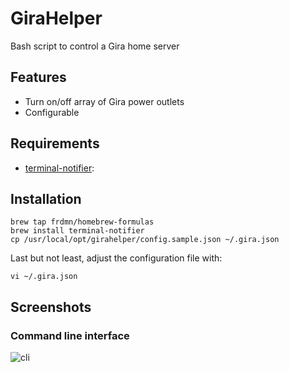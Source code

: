 GiraHelper
==========

Bash script to control a Gira home server

## Features

* Turn on/off array of Gira power outlets
* Configurable

## Requirements

* [terminal-notifier](https://github.com/alloy/terminal-notifier):

## Installation

```shell
brew tap frdmn/homebrew-formulas
brew install terminal-notifier
cp /usr/local/opt/girahelper/config.sample.json ~/.gira.json
```

Last but not least, adjust the configuration file with:

```shell
vi ~/.gira.json
```

## Screenshots

### Command line interface

![cli](http://up.frd.mn/FNP6b.png)
